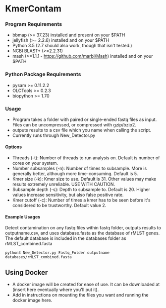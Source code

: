# KmerContam

### Program Requirements
- bbmap (>= 37.23) installed and present on your $PATH
- jellyfish (>= 2.2.6) installed and on your $PATH
- Python 3.5 (2.7 should also work, though that isn't tested.)
- NCBI BLAST+ (>=2.2.31) 
- mash (>=1.1.1 - https://github.com/marbl/Mash) installed and on your $PATH

### Python Package Requirements
- pysam >= 0.11.2.2
- OLCTools >= 0.2.3
- biopython >= 1.70

### Usage
- Program takes a folder with paired or single-ended fastq files as input. Files can be uncompressed, or compressed with gzip/bzip2.
- outputs results to a csv file which you name when calling the script.
- Currently runs through New_Detector.py

#### Options
- Threads (-t): Number of threads to run analysis on. Default is number of cores on your system.
- Number subsamples (-n): Number of times to subsample. More is generally better, although more time-consuming. Default is 5.
- Kmer size (-k): Kmer size to use. Default is 31. Other values may make results extremely unreliable. USE WITH CAUTION.
- Subsample depth (-s): Depth to subsample to. Default is 20. Higher values increase sensitivity, but also false positive rate.
- Kmer cutoff (-c): Number of times a kmer has to be seen before it's considered to be trustworthy. Default value 2.
#### Example Usages

Detect contamination on any fastq files within fastq folder, outputs results to outputname.csv, and uses database.fasta
as the database of rMLST genes. The default database is included in the databases folder as rMLST_combined.fasta

`python3 New_Detector.py Fastq_Folder outputname databases/rMLST_combined.fasta`

## Using Docker
- A docker image will be created for ease of use. It can be downloaded at (insert here eventually where you'll put it).
- Add in instructions on mounting the files you want and running the docker image here.
